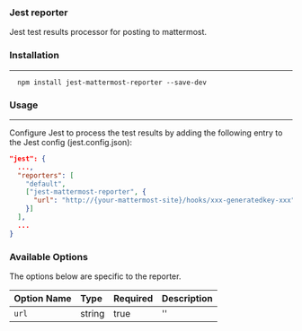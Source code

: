 ### Jest reporter

Jest test results processor for posting to mattermost.

### Installation

---

```shell
  npm install jest-mattermost-reporter --save-dev
```

### Usage

---

Configure Jest to process the test results by adding the following entry to the Jest config (jest.config.json):

```json
"jest": {
  ...,
  "reporters": [
    "default",
    ["jest-mattermost-reporter", {
      "url": "http://{your-mattermost-site}/hooks/xxx-generatedkey-xxx",
    }]
  ],
  ...
}

```

### Available Options

The options below are specific to the reporter.

| Option Name | Type   | Required | Description |
| :---------- | :----- | :------- | :---------- |
| `url`       | string | true     | ''          | specify the base path |

